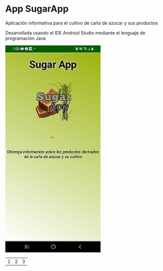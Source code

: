 # App SugarApp
Aplicación informativa para el cultivo de caña de azucar y sus productos

Desarrollada usando el IDE Android Studio mediante el lenguaje de programación Java

![Imagen](https://github.com/NorbeyCollazos/SugarApp/blob/master/screens/img1.jpg)

<table>
        <tr>
            <td>1</td>
            <td>2</td>
            <td>3</td>
        </tr>
    </table>
